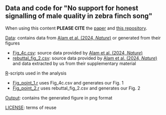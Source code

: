 ## Data and code for "No support for honest signalling of male quality in zebra finch song"

When using this content **PLEASE CITE** the [paper](https://www.biorxiv.org/content/10.1101/2023.07.27.550846v1) and [this repository](https://github.com/MartinBulla/rebuttal_alam_2024).


[Data](Data/): contains data from [Alam et al. (2024, *Nature*)](https://doi.org/10.1038/s41586-024-07207-4) or generated from their figures
- [Fig_4c.csv](Data/Fig_4c.csv): source data provided by [Alam et al. (2024, *Nature*)](https://doi.org/10.1038/s41586-024-07207-4)
- [rebuttal_fig_2.csv](Data/rebuttal_fig_2.csv): source data provided by [Alam et al. (2024, *Nature*)](https://doi.org/10.1038/s41586-024-07207-4) and data extracted by us from their supplementary material

[R](R/)-scripts used in the analysis
- [Fig_point_1.r](R/Fig_point_1.r) uses Fig_4c.csv and generates our Fig. 1
- [Fig_point_2.r](R/Fig_point_2.r) uses rebuttal_fig_2.csv and generates our Fig. 2

[Output](Output/): contains the generated figure in png format

[LICENSE](LICENSE): terms of reuse